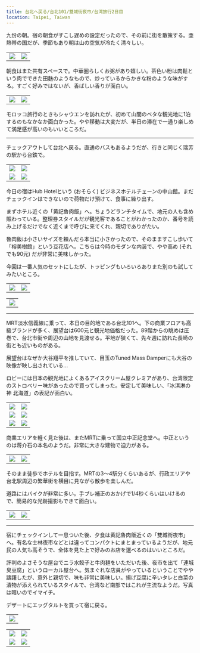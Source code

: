 ```yaml
---
title: 台北へ戻る/台北101/雙城街夜市/台湾旅行2日目
location: Taipei, Taiwan
---
```


九份の朝。宿の朝食がすこし遅めの設定だったので、その前に街を散策する。亜熱帯の国だが、季節もあり朝は山の空気が冷たく清々しい。

<table>
  <tr>
    <td><img src="https://photos.apkas.net/medium/202412/20241206-090037.webp" /></td>
    <td><img src="https://photos.apkas.net/medium/202412/20241206-091741.webp" /></td>
  </tr>
</table>

朝食はまた共有スペースで。中華圏らしくお粥があり嬉しい。茶色い粉は肉鬆という肉でできた田麩のようなもので、炒っているからかきな粉のような味がする。すごく好みではないが、香ばしい香りが面白い。

<table>
  <tr>
    <td><img src="https://photos.apkas.net/medium/202412/20241206-093903.webp" /></td>
    <td><img src="https://photos.apkas.net/medium/202412/20241206-110127.webp" /></td>
  </tr>
</table>

モロッコ旅行のときもシャウエンを訪れたが、初めて山間のベタな観光地に1泊するのもなかなか面白かった。やや移動は大変だが、半日の滞在で一通り楽しめて満足感が高いのもいいところだ。

---

チェックアウトして台北へ戻る。直通のバスもあるようだが、行きと同じく瑞芳の駅から台鉄で。

<table>
  <tr>
    <td><img class="top" src="https://photos.apkas.net/medium/202412/20241206-112700.webp" /></td>
    <td><img class="top" src="https://photos.apkas.net/medium/202412/20241206-113359.webp" /></td>
  </tr>
  <tr>
    <td><img class="bottom" src="https://photos.apkas.net/medium/202412/20241206-114435.webp" /></td>
    <td><img class="bottom" src="https://photos.apkas.net/medium/202412/20241206-124100.webp" /></td>
  </tr>
</table>

今日の宿はHub Hotelという (おそらく) ビジネスホテルチェーンの中山館。まだチェックインはできないので荷物だけ預けて、食事に繰り出す。

まずホテル近くの「黄記魯肉飯」へ。ちょうどランチタイムで、地元の人も含め賑わっている。整理券スタイルだが観光客であることがわかったのか、番号を読み上げるだけでなく近くまで呼びに来てくれ、親切でありがたい。

魯肉飯は小さいサイズを頼んだら本当に小さかったので、そのまますこし歩いて「榕美樹館」という豆花店へ。こちらは今時のモダンな内装で、やや高め (それでも90元) だが非常に美味しかった。

今回は一番人気のセットにしたが、トッピングもいろいろありまた別のも試してみたいところ。

<table>
  <tr>
    <td><img class="top" src="https://photos.apkas.net/medium/202412/20241206-134925.webp" /></td>
    <td><img class="top" src="https://photos.apkas.net/medium/202412/20241206-135405.webp" /></td>
  </tr>
</table>

<table>
  <tr>
    <td><img class="bottom" src="https://photos.apkas.net/medium/202412/20241206-142635.webp" /></td>
  </tr>
</table>

---

MRT淡水信義線に乗って、本日の目的地である台北101へ。下の商業フロアも高級ブランドが多く、展望台は600元と観光地価格だった。89階からの眺めは圧巻で、台北市街や周辺の山地を見渡せる。平地が狭くて、先々週に訪れた長崎の街とも近いものがある。

展望台はなぜか大谷翔平を推していて、目玉のTuned Mass Damperにも大谷の映像が映し出されている...

ロビーには日本の観光地によくあるアイスクリーム屋クレミアがあり、台湾限定のストロベリー味があったので買ってしまった。安定して美味しい、「冰淇淋の神 北海道」の表記が面白い。

<table>
  <tr>
    <td><img class="top" src="https://photos.apkas.net/medium/202412/20241206-151820.webp" /></td>
    <td><img class="top" src="https://photos.apkas.net/medium/202412/20241206-154658.webp" /></td>
  </tr>
  <tr>
    <td><img class="middle" src="https://photos.apkas.net/medium/202412/20241206-155236.webp" /></td>
    <td><img class="middle" src="https://photos.apkas.net/medium/202412/20241206-160144.webp" /></td>
  </tr>
  <tr>
    <td><img class="bottom" src="https://photos.apkas.net/medium/202412/20241206-161454.webp" /></td>
    <td><img class="bottom" src="https://photos.apkas.net/medium/202412/20241206-165102.webp" /></td>
  </tr>
</table>

商業エリアを軽く見た後は、またMRTに乗って国立中正記念堂へ。中正というのは蒋介石の本名のようだ。非常に大きな建物で迫力がある。

<table>
  <tr>
    <td><img src="https://photos.apkas.net/medium/202412/20241206-181158.webp" /></td>
    <td><img src="https://photos.apkas.net/medium/202412/20241206-181447.webp" /></td>
  </tr>
</table>

そのまま徒歩でホテルを目指す。MRTの3〜4駅分くらいあるが、行政エリアや台北駅周辺の繁華街を横目に見ながら散歩を楽しんだ。

道路にはバイクが非常に多い。手ブレ補正のおかげで1/4秒くらいはいけるので、簡易的な光跡撮影もできて面白い。

<table>
  <tr>
    <td><img src="https://photos.apkas.net/medium/202412/20241206-183000.webp" /></td>
    <td><img src="https://photos.apkas.net/medium/202412/20241206-184424.webp" /></td>
  </tr>
</table>

---

宿にチェックインして一息ついた後、夕食は黄記魯肉飯近くの「雙城街夜市」へ。有名な士林夜市などとは違ってコンパクトにまとまっているようだが、地元民の人気も高そうで、全体を見た上で好みのお店を選べるのはいいところだ。

評判のよさそうな屋台でニラ水餃子と牛肉麺をいただいた後、夜市を出て「連城臭豆腐」というローカル屋台へ。気まぐれな店員がやっているということでやや躊躇したが、意外と親切で、味も非常に美味しい。揚げ豆腐に辛いタレと白菜の漬物が添えられているスタイルで、台湾など南部ではこれが主流なようだ。写真は暗いのでイマイチ。

デザートにエッグタルトを買って宿に戻る。

<table>
  <tr>
    <td><img class="top" src="https://photos.apkas.net/medium/202412/20241206-202211.webp" /></td>
  </tr>
</table>

<table>
  <tr>
    <td><img class="middle" src="https://photos.apkas.net/medium/202412/20241206-204052.webp" /></td>
    <td><img class="middle" src="https://photos.apkas.net/medium/202412/20241206-204311.webp" /></td>
  </tr>
  <tr>
    <td><img class="middle" src="https://photos.apkas.net/medium/202412/20241206-210903.webp" /></td>
    <td><img class="middle" src="https://photos.apkas.net/medium/202412/20241206-213457.webp" /></td>
  </tr>
</table>
